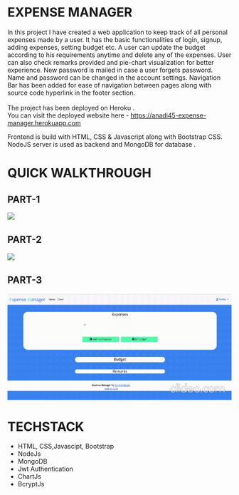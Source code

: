 # EXPENSE MANAGER

In this project I have created a web application to keep track of all personal expenses made by a user. It has the basic functionalities of login, signup, adding expenses, setting budget etc. A user can update the budget according to his requirements anytime and delete any of the expenses. User can also check remarks provided and pie-chart visualization for better experience.
New password is mailed in case a user forgets password. Name and password can be changed in the account settings.
Navigation Bar has been added for ease of navigation between pages along with source code hyperlink in the footer section.
<br>
<br>
The project has been deployed on Heroku .<br>
You can visit the deployed website here - <u>https://anadi45-expense-manager.herokuapp.com</u> <br>

Frontend is build with HTML, CSS & Javascript along with Bootstrap CSS.<br>
NodeJS server is used as backend and MongoDB for database . 
<br>

# QUICK WALKTHROUGH

## PART-1
![](https://github.com/anadi45/ExpenseManager/blob/master/preview/1.gif)

## PART-2
![](https://github.com/anadi45/ExpenseManager/blob/master/preview/2.gif)

## PART-3
![](https://github.com/anadi45/ExpenseManager/blob/master/preview/3.gif)


# TECHSTACK
- HTML, CSS,Javascipt, Bootstrap
- NodeJs
- MongoDB
- Jwt Authentication
- ChartJs
- BcryptJs